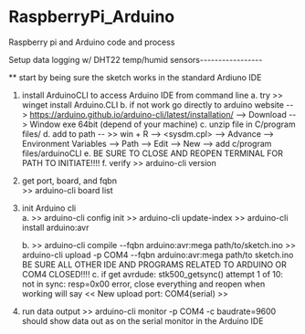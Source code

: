 # RaspberryPi_Arduino
Raspberry pi and Arduino code and process


Setup data logging w/ DHT22 temp/humid sensors-----------------

** start by being sure the sketch works in the standard Ardiuno IDE

1. install ArduinoCLI to access Arduino IDE from command line
	a. try >> winget install Arduino.CLI
	b. if not work go directly to arduino website  --> https://arduino.github.io/arduino-cli/latest/installation/
		--> Download --> Window exe 64bit (depend of your machine)
	c. unzip file in C/program files/
	d. add to path -- >> win + R --> <sysdm.cpl> --> Advance --> Environment Variables --> Path --> Edit --> New --> add c/program files/arduinoCLI
	e. BE SURE TO CLOSE AND REOPEN TERMINAL FOR PATH TO INITIATE!!!!
	f. verify >> arduino-cli version

2.  get port, board, and fqbn  
		>> arduino-cli board list
3.  init Arduino cli	
	a. 	>> arduino-cli config init
		>> arduino-cli update-index
		>> arduino-cli install arduino:avr

	b. 	>> arduino-cli compile --fqbn arduino:avr:mega path/to/sketch.ino
		>> arduino-cli upload -p COM4 --fqbn arduino:avr:mega path/to sketch.ino
	BE SURE ALL OTHER IDE AND PROGRAMS RELATED TO ARDUINO OR COM4 CLOSED!!!!
	c. if get avrdude: stk500_getsync() attempt 1 of 10: not in sync: resp=0x00 error, close everything and reopen
		when working will say  << New upload port: COM4(serial) >>

4. 	run data output 
		>> arduino-cli monitor -p COM4 -c baudrate=9600
		should show data out as on the serial monitor in the Arduino IDE


